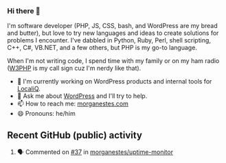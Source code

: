 ### Hi there 👋
I'm software developer (PHP, JS, CSS, bash, and WordPress are my bread and butter), but love to try new languages and ideas to create solutions for problems I encounter. I've dabbled in Python, Ruby, Perl, shell scripting, C++, C#, VB.NET, and a few others, but PHP is my go-to language.

When I'm not writing code, I spend time with my family or on my ham radio ([W3PHP](https://www.qrz.com/db/W3PHP) is my call sign cuz I'm nerdy like that).

- 🔭 I'm currently working on WordPress products and internal tools for [LocaliQ](https://localiq.com).
- 💬 Ask me about [WordPress](https://make.wordpress.org) and I'll try to help.
- 📫 How to reach me: [morganestes.com](https://morganestes.com/)
- 😄 Pronouns: he/him

## Recent GitHub (public) activity
<!--START_SECTION:activity-->
1. 🗣 Commented on [#37](https://github.com/morganestes/uptime-monitor/issues/37#issuecomment-2855745294) in [morganestes/uptime-monitor](https://github.com/morganestes/uptime-monitor)
<!--END_SECTION:activity-->
